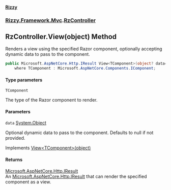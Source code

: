 #### [Rizzy](index 'index')
### [Rizzy.Framework.Mvc](Rizzy.Framework.Mvc 'Rizzy.Framework.Mvc').[RzController](Rizzy.Framework.Mvc.RzController 'Rizzy.Framework.Mvc.RzController')

## RzController.View<TComponent>(object) Method

Renders a view using the specified Razor component, optionally accepting dynamic data to pass to the component.

```csharp
public Microsoft.AspNetCore.Http.IResult View<TComponent>(object? data=null)
    where TComponent : Microsoft.AspNetCore.Components.IComponent;
```
#### Type parameters

<a name='Rizzy.Framework.Mvc.RzController.View_TComponent_(object).TComponent'></a>

`TComponent`

The type of the Razor component to render.
#### Parameters

<a name='Rizzy.Framework.Mvc.RzController.View_TComponent_(object).data'></a>

`data` [System.Object](https://docs.microsoft.com/en-us/dotnet/api/System.Object 'System.Object')

Optional dynamic data to pass to the component. Defaults to null if not provided.

Implements [View&lt;TComponent&gt;(object)](Rizzy.IRizzyService.View_TComponent_(object) 'Rizzy.IRizzyService.View<TComponent>(object)')

#### Returns
[Microsoft.AspNetCore.Http.IResult](https://docs.microsoft.com/en-us/dotnet/api/Microsoft.AspNetCore.Http.IResult 'Microsoft.AspNetCore.Http.IResult')  
An [Microsoft.AspNetCore.Http.IResult](https://docs.microsoft.com/en-us/dotnet/api/Microsoft.AspNetCore.Http.IResult 'Microsoft.AspNetCore.Http.IResult') that can render the specified component as a view.